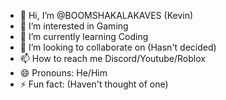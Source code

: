 - 👋 Hi, I’m @BOOMSHAKALAKAVES (Kevin)
- 👀 I’m interested in Gaming
- 🌱 I’m currently learning Coding
- 💞️ I’m looking to collaborate on (Hasn't decided)
- 📫 How to reach me Discord/Youtube/Roblox
- 😄 Pronouns: He/Him
- ⚡ Fun fact: (Haven't thought of one)

<!---
BOOMSHAKALAKAVES/BOOMSHAKALAKAVES is a ✨ special ✨ repository because its `README.md` (this file) appears on your GitHub profile.
You can click the Preview link to take a look at your changes.
--->
